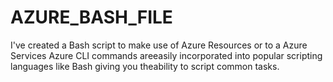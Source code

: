 # AZURE_BASH_FILE
I've  created a Bash script to make use of Azure Resources or to a Azure Services
Azure CLI commands areeasily incorporated into popular scripting languages like Bash giving you theability to
script common tasks.
